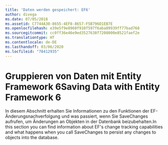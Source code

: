 ```yaml
---
title: 'Daten werden gespeichert: EF6'
author: divega
ms.date: 07/05/2018
ms.assetid: C7744A30-8655-4EF8-8657-F5B796D1EB7E
ms.openlocfilehash: e39e5f9e8960f910f597f6aba89939ff77bad768
ms.sourcegitcommit: cc0ff36e46e9ed3527638f7208000e8521faef2e
ms.translationtype: HT
ms.contentlocale: de-DE
ms.lasthandoff: 03/06/2020
ms.locfileid: "78412935"
---
```

# <a name="saving-data-with-entity-framework-6"></a><span data-ttu-id="3c217-102">Gruppieren von Daten mit Entity Framework 6</span><span class="sxs-lookup"><span data-stu-id="3c217-102">Saving Data with Entity Framework 6</span></span>

<span data-ttu-id="3c217-103">In diesem Abschnitt erhalten Sie Informationen zu den Funktionen der EF-Änderungsnachverfolgung und was passiert, wenn Sie SaveChanges aufrufen, um Änderungen an Objekten in der Datenbank beizubehalten.</span><span class="sxs-lookup"><span data-stu-id="3c217-103">In this section you can find information about EF's change tracking capabilities and what happens when you call SaveChanges to persist any changes to objects into the database.</span></span>
